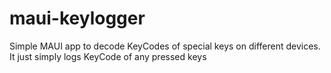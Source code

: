 # maui-keylogger
Simple MAUI app to decode KeyCodes of special keys on different devices. It just simply logs KeyCode of any pressed keys 
